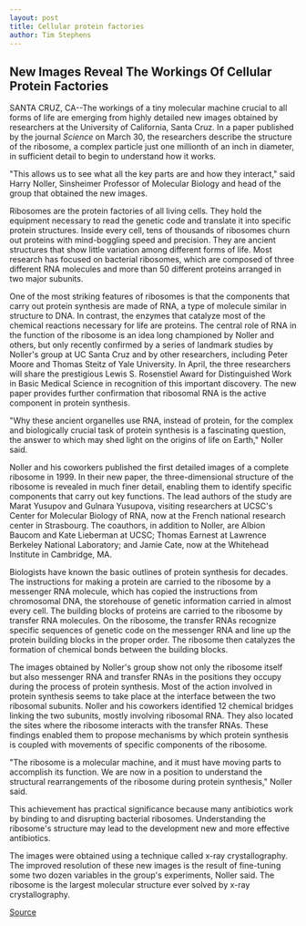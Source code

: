 ```yaml
---
layout: post
title: Cellular protein factories
author: Tim Stephens
---
```


## New Images Reveal The Workings Of Cellular Protein Factories

SANTA CRUZ, CA--The workings of a tiny molecular machine crucial to all forms of life are emerging from highly detailed new images obtained by researchers at the University of California, Santa Cruz. In a paper published by the journal _Science_ on March 30, the researchers describe the structure of the ribosome, a complex particle just one millionth of an inch in diameter, in sufficient detail to begin to understand how it works.

"This allows us to see what all the key parts are and how they interact," said Harry Noller, Sinsheimer Professor of Molecular Biology and head of the group that obtained the new images.

Ribosomes are the protein factories of all living cells. They hold the equipment necessary to read the genetic code and translate it into specific protein structures. Inside every cell, tens of thousands of ribosomes churn out proteins with mind-boggling speed and precision. They are ancient structures that show little variation among different forms of life. Most research has focused on bacterial ribosomes, which are composed of three different RNA molecules and more than 50 different proteins arranged in two major subunits.

One of the most striking features of ribosomes is that the components that carry out protein synthesis are made of RNA, a type of molecule similar in structure to DNA. In contrast, the enzymes that catalyze most of the chemical reactions necessary for life are proteins. The central role of RNA in the function of the ribosome is an idea long championed by Noller and others, but only recently confirmed by a series of landmark studies by Noller's group at UC Santa Cruz and by other researchers, including Peter Moore and Thomas Steitz of Yale University. In April, the three researchers will share the prestigious Lewis S. Rosenstiel Award for Distinguished Work in Basic Medical Science in recognition of this important discovery. The new paper provides further confirmation that ribosomal RNA is the active component in protein synthesis.

"Why these ancient organelles use RNA, instead of protein, for the complex and biologically crucial task of protein synthesis is a fascinating question, the answer to which may shed light on the origins of life on Earth," Noller said.

Noller and his coworkers published the first detailed images of a complete ribosome in 1999. In their new paper, the three-dimensional structure of the ribosome is revealed in much finer detail, enabling them to identify specific components that carry out key functions. The lead authors of the study are Marat Yusupov and Gulnara Yusupova, visiting researchers at UCSC's Center for Molecular Biology of RNA, now at the French national research center in Strasbourg. The coauthors, in addition to Noller, are Albion Baucom and Kate Lieberman at UCSC; Thomas Earnest at Lawrence Berkeley National Laboratory; and Jamie Cate, now at the Whitehead Institute in Cambridge, MA.

Biologists have known the basic outlines of protein synthesis for decades. The instructions for making a protein are carried to the ribosome by a messenger RNA molecule, which has copied the instructions from chromosomal DNA, the storehouse of genetic information carried in almost every cell. The building blocks of proteins are carried to the ribosome by transfer RNA molecules. On the ribosome, the transfer RNAs recognize specific sequences of genetic code on the messenger RNA and line up the protein building blocks in the proper order. The ribosome then catalyzes the formation of chemical bonds between the building blocks.

The images obtained by Noller's group show not only the ribosome itself but also messenger RNA and transfer RNAs in the positions they occupy during the process of protein synthesis. Most of the action involved in protein synthesis seems to take place at the interface between the two ribosomal subunits. Noller and his coworkers identified 12 chemical bridges linking the two subunits, mostly involving ribosomal RNA. They also located the sites where the ribosome interacts with the transfer RNAs. These findings enabled them to propose mechanisms by which protein synthesis is coupled with movements of specific components of the ribosome.

"The ribosome is a molecular machine, and it must have moving parts to accomplish its function. We are now in a position to understand the structural rearrangements of the ribosome during protein synthesis," Noller said.

This achievement has practical significance because many antibiotics work by binding to and disrupting bacterial ribosomes. Understanding the ribosome's structure may lead to the development new and more effective antibiotics.

The images were obtained using a technique called x-ray crystallography. The improved resolution of these new images is the result of fine-tuning some two dozen variables in the group's experiments, Noller said. The ribosome is the largest molecular structure ever solved by x-ray crystallography.

[Source](http://www1.ucsc.edu/news_events/press_releases/01-02/ribosomes.html "Permalink to UCSC Press Release: Cellular protein factories")